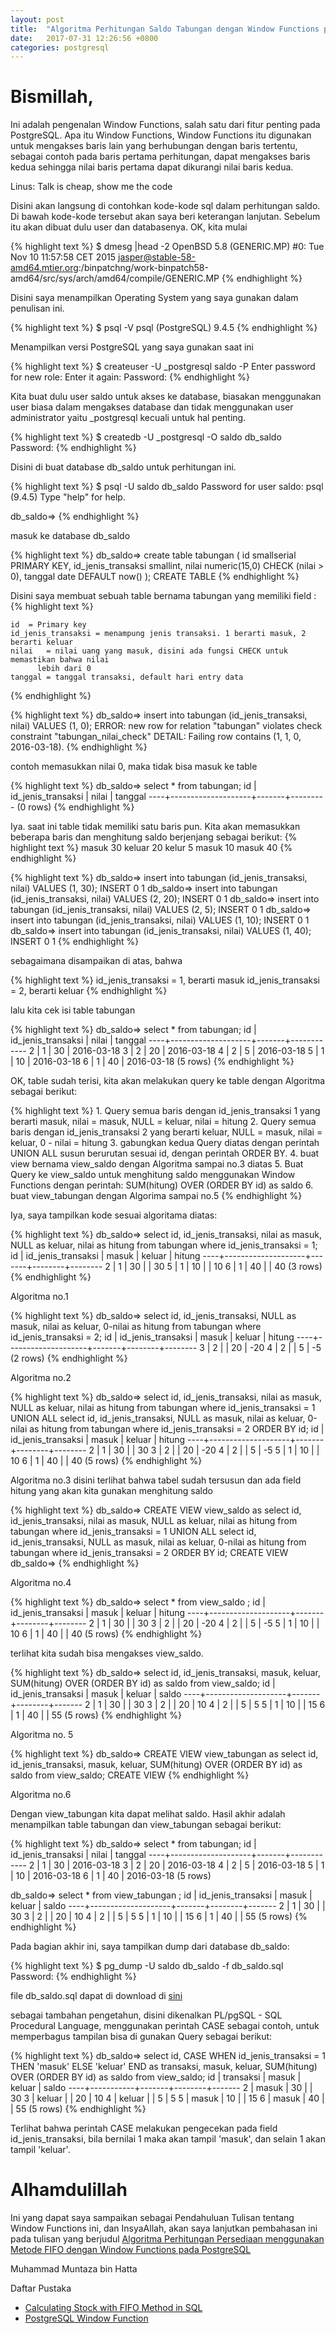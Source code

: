 ```yaml
---
layout: post
title:  "Algoritma Perhitungan Saldo Tabungan dengan Window Functions pada PostgreSQL"
date:   2017-07-31 12:26:56 +0800
categories: postgresql
---
```


# Bismillah,







Ini adalah pengenalan Window Functions, salah satu dari fitur
penting pada PostgreSQL. Apa itu Window Functions, Window Functions
itu digunakan untuk mengakses baris lain yang berhubungan dengan
baris tertentu, sebagai contoh pada baris pertama perhitungan, dapat
mengakses baris kedua sehingga nilai baris pertama dapat dikurangi
nilai baris kedua.

Linus: Talk is cheap, show me the code



Disini akan langsung di contohkan
kode-kode sql dalam perhitungan saldo. Di bawah kode-kode
tersebut akan saya beri keterangan lanjutan. Sebelum itu akan
dibuat dulu user dan databasenya. OK, kita mulai



{% highlight text %}
$ dmesg |head -2
OpenBSD 5.8 (GENERIC.MP) #0: Tue Nov 10 11:57:58 CET 2015
    jasper@stable-58-amd64.mtier.org:/binpatchng/work-binpatch58-amd64/src/sys/arch/amd64/compile/GENERIC.MP
{% endhighlight %}


Disini saya menampilkan Operating System yang saya gunakan dalam penulisan
ini.

{% highlight text %}
$ psql -V
psql (PostgreSQL) 9.4.5
{% endhighlight %}

Menampilkan versi PostgreSQL yang saya gunakan saat ini


{% highlight text %}
$ createuser -U _postgresql saldo -P
Enter password for new role:
Enter it again:
Password:
{% endhighlight %}

Kita buat dulu user saldo untuk akses ke database, biasakan menggunakan
user biasa dalam mengakses database dan tidak menggunakan user
administrator yaitu _postgresql kecuali untuk hal penting.


{% highlight text %}
$ createdb -U _postgresql -O saldo db_saldo
Password:
{% endhighlight %}

Disini di buat database db_saldo untuk perhitungan ini.




{% highlight text %}
$ psql -U saldo db_saldo
Password for user saldo:
psql (9.4.5)
Type "help" for help.

db_saldo=>
{% endhighlight %}


masuk ke database db_saldo


{% highlight text %}
db_saldo=> create table tabungan (
       id smallserial PRIMARY KEY,
       id_jenis_transaksi smallint,
       nilai numeric(15,0) CHECK (nilai > 0),
       tanggal date DEFAULT now()
);
CREATE TABLE
{% endhighlight %}


Disini saya membuat sebuah table bernama tabungan yang memiliki
field :
{% highlight text %}

	id	= Primary key
	id_jenis_transaksi = menampung jenis transaksi. 1 berarti masuk, 2 berarti keluar
	nilai 	= nilai uang yang masuk, disini ada fungsi CHECK untuk memastikan bahwa nilai
		  lebih dari 0
	tanggal = tanggal transaksi, default hari entry data
{% endhighlight %}



{% highlight text %}
db_saldo=> insert into tabungan (id_jenis_transaksi, nilai) VALUES (1, 0);
ERROR:  new row for relation "tabungan" violates check constraint "tabungan_nilai_check"
DETAIL:  Failing row contains (1, 1, 0, 2016-03-18).
{% endhighlight %}

contoh memasukkan nilai 0, maka tidak bisa masuk ke table


{% highlight text %}
db_saldo=> select * from tabungan;
 id | id_jenis_transaksi | nilai | tanggal
----+--------------------+-------+---------
(0 rows)
{% endhighlight %}


Iya. saat ini table tidak memiliki satu baris pun. Kita akan memasukkan
beberapa baris dan menghitung saldo berjenjang sebagai berikut:
{% highlight text %}
	masuk	30
	keluar	20
	kelur	5
	masuk	10
	masuk	40
{% endhighlight %}



{% highlight text %}
db_saldo=> insert into tabungan (id_jenis_transaksi, nilai) VALUES (1, 30);
INSERT 0 1
db_saldo=> insert into tabungan (id_jenis_transaksi, nilai) VALUES (2, 20);
INSERT 0 1
db_saldo=> insert into tabungan (id_jenis_transaksi, nilai) VALUES (2, 5);
INSERT 0 1
db_saldo=> insert into tabungan (id_jenis_transaksi, nilai) VALUES (1, 10);
INSERT 0 1
db_saldo=> insert into tabungan (id_jenis_transaksi, nilai) VALUES (1, 40);
INSERT 0 1
{% endhighlight %}


sebagaimana disampaikan di atas, bahwa

{% highlight text %}
id_jenis_transaksi = 1, berarti masuk
id_jenis_transaksi = 2, berarti keluar
{% endhighlight %}


lalu kita cek isi table tabungan

{% highlight text %}
db_saldo=> select * from tabungan;
 id | id_jenis_transaksi | nilai |  tanggal
----+--------------------+-------+------------
  2 |                  1 |    30 | 2016-03-18
  3 |                  2 |    20 | 2016-03-18
  4 |                  2 |     5 | 2016-03-18
  5 |                  1 |    10 | 2016-03-18
  6 |                  1 |    40 | 2016-03-18
(5 rows)
{% endhighlight %}


OK, table sudah terisi, kita akan melakukan query ke table dengan Algoritma
sebagai berikut:

{% highlight text %}
	1. Query semua baris dengan id_jenis_transaksi 1 yang berarti
	   masuk, nilai = masuk, NULL = keluar, nilai = hitung
	2. Query semua baris dengan id_jenis_transaksi 2 yang berarti
	   keluar, NULL = masuk, nilai = keluar, 0 - nilai = hitung
	3. gabungkan kedua Query diatas dengan perintah UNION ALL
	   susun berurutan sesuai id, dengan perintah ORDER BY.
	4. buat view bernama view_saldo dengan Algoritma sampai no.3 diatas
	5. Buat Query ke view_saldo untuk menghitung saldo menggunakan
	   Window Functions dengan perintah:
	   SUM(hitung) OVER (ORDER BY id) as saldo
	6. buat view_tabungan dengan Algorima sampai no.5
{% endhighlight %}

Iya, saya tampilkan kode sesuai algoritama diatas:

{% highlight text %}
db_saldo=> select id,
               id_jenis_transaksi,
               nilai as masuk,
               NULL as keluar,
               nilai as hitung
           from   tabungan
           where  id_jenis_transaksi = 1;
 id | id_jenis_transaksi | masuk | keluar | hitung
----+--------------------+-------+--------+--------
  2 |                  1 |    30 |        |     30
  5 |                  1 |    10 |        |     10
  6 |                  1 |    40 |        |     40
(3 rows)
{% endhighlight %}


Algoritma no.1

{% highlight text %}
db_saldo=> select id,
               id_jenis_transaksi,
               NULL as masuk,
               nilai as keluar,
               0-nilai as hitung
           from   tabungan
           where  id_jenis_transaksi = 2;
 id | id_jenis_transaksi | masuk | keluar | hitung
----+--------------------+-------+--------+--------
  3 |                  2 |       |     20 |    -20
  4 |                  2 |       |      5 |     -5
(2 rows)
{% endhighlight %}


Algoritma no.2


{% highlight text %}
db_saldo=> select id,
               id_jenis_transaksi,
               nilai as masuk,
               NULL as keluar,
               nilai as hitung
           from   tabungan
           where  id_jenis_transaksi = 1
UNION ALL
           select id,
               id_jenis_transaksi,
               NULL as masuk,
               nilai as keluar,
               0-nilai as hitung
           from   tabungan
           where  id_jenis_transaksi = 2
ORDER BY id;
 id | id_jenis_transaksi | masuk | keluar | hitung
----+--------------------+-------+--------+--------
  2 |                  1 |    30 |        |     30
  3 |                  2 |       |     20 |    -20
  4 |                  2 |       |      5 |     -5
  5 |                  1 |    10 |        |     10
  6 |                  1 |    40 |        |     40
(5 rows)
{% endhighlight %}


Algoritma no.3
disini terlihat bahwa tabel sudah tersusun dan ada
field hitung yang akan kita gunakan menghitung saldo



{% highlight text %}
db_saldo=> CREATE VIEW view_saldo as
               select id,
               id_jenis_transaksi,
               nilai as masuk,
               NULL as keluar,
               nilai as hitung
           from   tabungan
           where  id_jenis_transaksi = 1
UNION ALL
           select id,
               id_jenis_transaksi,
               NULL as masuk,
               nilai as keluar,
               0-nilai as hitung
           from   tabungan
           where  id_jenis_transaksi = 2
ORDER BY id;
CREATE VIEW
db_saldo=>
{% endhighlight %}


Algoritma no.4


{% highlight text %}
db_saldo=> select * from view_saldo ;
 id | id_jenis_transaksi | masuk | keluar | hitung
----+--------------------+-------+--------+--------
  2 |                  1 |    30 |        |     30
  3 |                  2 |       |     20 |    -20
  4 |                  2 |       |      5 |     -5
  5 |                  1 |    10 |        |     10
  6 |                  1 |    40 |        |     40
(5 rows)
{% endhighlight %}


terlihat kita sudah bisa mengakses view_saldo.


{% highlight text %}
db_saldo=> select id,
               id_jenis_transaksi,
               masuk,
               keluar,
               SUM(hitung) OVER (ORDER BY id) as saldo
           from view_saldo;
 id | id_jenis_transaksi | masuk | keluar | saldo
----+--------------------+-------+--------+-------
  2 |                  1 |    30 |        |    30
  3 |                  2 |       |     20 |    10
  4 |                  2 |       |      5 |     5
  5 |                  1 |    10 |        |    15
  6 |                  1 |    40 |        |    55
(5 rows)
{% endhighlight %}

Algoritma no. 5


{% highlight text %}
db_saldo=> CREATE VIEW view_tabungan as
               select id,
               id_jenis_transaksi,
               masuk,
               keluar,
               SUM(hitung) OVER (ORDER BY id) as saldo
           from view_saldo;
CREATE VIEW
{% endhighlight %}


Algoritma no.6

Dengan view_tabungan kita dapat melihat saldo. Hasil akhir adalah menampilkan table
tabungan dan view_tabungan sebagai berikut:


{% highlight text %}
db_saldo=> select * from tabungan;
 id | id_jenis_transaksi | nilai |  tanggal
----+--------------------+-------+------------
  2 |                  1 |    30 | 2016-03-18
  3 |                  2 |    20 | 2016-03-18
  4 |                  2 |     5 | 2016-03-18
  5 |                  1 |    10 | 2016-03-18
  6 |                  1 |    40 | 2016-03-18
(5 rows)

db_saldo=> select * from view_tabungan ;
 id | id_jenis_transaksi | masuk | keluar | saldo
----+--------------------+-------+--------+-------
  2 |                  1 |    30 |        |    30
  3 |                  2 |       |     20 |    10
  4 |                  2 |       |      5 |     5
  5 |                  1 |    10 |        |    15
  6 |                  1 |    40 |        |    55
(5 rows)
{% endhighlight %}


Pada bagian akhir ini, saya tampilkan dump dari database db_saldo:


{% highlight text %}
$ pg_dump -U saldo db_saldo -f db_saldo.sql
Password:
{% endhighlight %}


file db_saldo.sql dapat di download di
[sini](https://github.com/muntaza/Open_Persediaan/blob/master/db_saldo.sql)


sebagai tambahan pengetahun, disini dikenalkan
PL/pgSQL - SQL Procedural Language, menggunakan
perintah CASE sebagai contoh, untuk memperbagus
tampilan bisa di gunakan Query sebagai berikut:


{% highlight text %}
db_saldo=> select id,
               CASE WHEN id_jenis_transaksi = 1
			THEN 'masuk'
		    ELSE
			'keluar'
               END as transaksi,
               masuk,
               keluar,
               SUM(hitung) OVER (ORDER BY id) as saldo
           from view_saldo;
 id | transaksi | masuk | keluar | saldo
----+-----------+-------+--------+-------
  2 | masuk     |    30 |        |    30
  3 | keluar    |       |     20 |    10
  4 | keluar    |       |      5 |     5
  5 | masuk     |    10 |        |    15
  6 | masuk     |    40 |        |    55
(5 rows)
{% endhighlight %}


Terlihat bahwa perintah CASE melakukan pengecekan
pada field id_jenis_transaksi, bila bernilai 1
maka akan tampil 'masuk', dan selain 1 akan
tampil 'keluar'.

# Alhamdulillah

Ini yang dapat saya sampaikan sebagai Pendahuluan Tulisan
tentang Window Functions ini, dan InsyaAllah, akan
saya lanjutkan pembahasan ini pada tulisan yang berjudul
[Algoritma Perhitungan Persediaan menggunakan Metode FIFO dengan Window Functions pada PostgreSQL](https://www.muntaza.id/postgresql/2017/08/01/perhitungan-persediaan.html)




Muhammad Muntaza bin Hatta






Daftar Pustaka
- [Calculating Stock with FIFO Method in SQL](https://callmeranjeet.wordpress.com/2014/09/01/calculating-stock-with-fifo-method-in-sql/)
- [PostgreSQL Window Function](https://www.postgresql.org/docs/9.2/tutorial-window.html)
